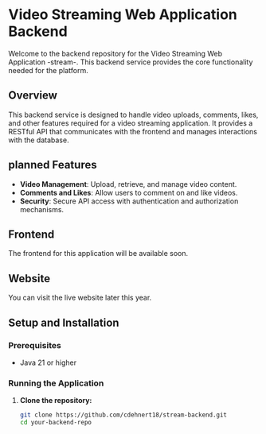 # Video Streaming Web Application Backend

Welcome to the backend repository for the Video Streaming Web Application -stream-. This backend service provides the core functionality needed for the platform.

## Overview

This backend service is designed to handle video uploads, comments, likes, and other features required for a video streaming application. It provides a RESTful API that communicates with the frontend and manages interactions with the database.

## planned Features

- **Video Management**: Upload, retrieve, and manage video content.
- **Comments and Likes**: Allow users to comment on and like videos.
- **Security**: Secure API access with authentication and authorization mechanisms.

## Frontend

The frontend for this application will be available soon. 

## Website

You can visit the live website later this year.

## Setup and Installation

### Prerequisites

- Java 21 or higher
  
### Running the Application

1. **Clone the repository:**

   ```bash
   git clone https://github.com/cdehnert18/stream-backend.git
   cd your-backend-repo
